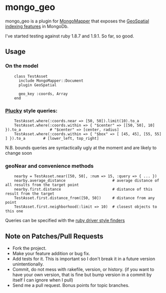# mongo_geo

mongo_geo is a plugin for [MongoMapper](http://github.com/jnunemaker/mongomapper) that exposes the [GeoSpatial indexing features](http://www.mongodb.org/display/DOCS/Geospatial+Indexing) in MongoDb.

I've started testing against ruby 1.8.7 and 1.9.1.  So far, so good.

## Usage
### On the model
		class TestAsset
		  include MongoMapper::Document
		  plugin GeoSpatial

		  geo_key :coords, Array
		end

### [Plucky](http://github.com/jnunemaker/plucky) style queries:
		TestAsset.where(:coords.near => [50, 50]).limit(10).to_a
		TestAsset.where(:coords.within => { "$center" => [[50, 50], 10] }).to_a				# "$center" => [center, radius]
		TestAsset.where(:coords.within => { "$box" => [ [45, 45], [55, 55] ] }).to_a		# [lower_left, top_right]

N.B. bounds queries are syntactically ugly at the moment and are likely to change soon

### geoNear and convenience methods
		nearby = TestAsset.near([50, 50], :num => 15, :query => { ... })
		nearby.average_distance						# average distance of all results from the target point
		nearby.first.distance						# distance of this result from the target
		TestAsset.first.distance_from([50, 50])		# distance from any point
		TestAsset.first.neighborhood(:limit => 10)  # closest objects to this one
Queries can be specified with the [ruby driver style finders](http://github.com/mongodb/mongo-ruby-driver/blob/master/examples/queries.rb)

## Note on Patches/Pull Requests
 
* Fork the project.
* Make your feature addition or bug fix.
* Add tests for it. This is important so I don't break it in a
  future version unintentionally.
* Commit, do not mess with rakefile, version, or history.
  (if you want to have your own version, that is fine but bump version in a commit by itself I can ignore when I pull)
* Send me a pull request. Bonus points for topic branches.
